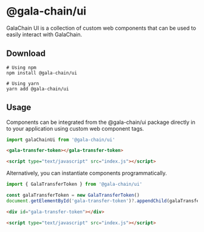 # @gala-chain/ui

GalaChain UI is a collection of custom web components that can be used to easily interact with GalaChain.

## Download

```
# Using npm
npm install @gala-chain/ui

# Using yarn
yarn add @gala-chain/ui
```

## Usage

Components can be integrated from the @gala-chain/ui package directly in to your application using custom web component tags.

```js index.js
import galaChainUi from '@gala-chain/ui'
```

```html index.html
<gala-transfer-token></gala-transfer-token>

<script type="text/javascript" src="index.js"></script>
```

Alternatively, you can instantiate components programmatically.

```js index.js
import { GalaTransferToken } from '@gala-chain/ui'

const galaTransferToken = new GalaTransferToken()
document.getElementById('gala-transfer-token')?.appendChild(galaTransferToken)
```

```html index.html
<div id="gala-transfer-token"></div>

<script type="text/javascript" src="index.js"></script>
```
